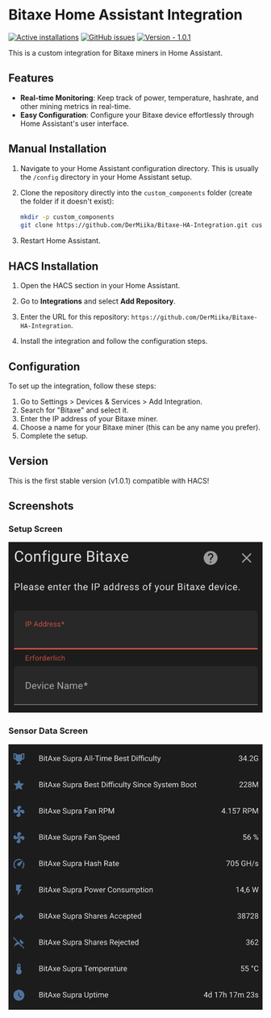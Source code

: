 # Bitaxe Home Assistant Integration

[![Active installations](https://badge.t-haber.de/badge/better_thermostat?kill_cache=1)](https://github.com/DerMiika/Bitaxe-HA-Integration)
[![GitHub issues](https://img.shields.io/github/issues/DerMiika/Bitaxe-HA-Integration)](https://github.com/DerMiika/Bitaxe-HA-Integration/issues)
[![Version - 1.0.1](https://img.shields.io/badge/version-1.0.1-blue)](https://github.com/DerMiika/Bitaxe-HA-Integration/releases)

This is a custom integration for Bitaxe miners in Home Assistant.

## Features

- **Real-time Monitoring**: Keep track of power, temperature, hashrate, and other mining metrics in real-time.
- **Easy Configuration**: Configure your Bitaxe device effortlessly through Home Assistant's user interface.

## Manual Installation

1. Navigate to your Home Assistant configuration directory. This is usually the `/config` directory in your Home Assistant setup.

2. Clone the repository directly into the `custom_components` folder (create the folder if it doesn't exist):
   ```bash
   mkdir -p custom_components
   git clone https://github.com/DerMiika/Bitaxe-HA-Integration.git custom_components/bitaxe
   ```

3.  Restart Home Assistant.

## HACS Installation

1. Open the HACS section in your Home Assistant.

2. Go to **Integrations** and select **Add Repository**.

3. Enter the URL for this repository: `https://github.com/DerMiika/Bitaxe-HA-Integration`.

4. Install the integration and follow the configuration steps.

## Configuration

To set up the integration, follow these steps:

1. Go to Settings > Devices & Services > Add Integration.
2. Search for "Bitaxe" and select it.
3. Enter the IP address of your Bitaxe miner.
4.  Choose a name for your Bitaxe miner (this can be any name you prefer).
5.  Complete the setup.

## Version
This is the first stable version (v1.0.1) compatible with HACS!

## Screenshots

### Setup Screen
<img src="images/Setup.png" alt="Setup Screen" style="max-width: 100%; height: auto;">

### Sensor Data Screen
<img src="images/Sensor.png" alt="Sensor Data Screen" style="max-width: 100%; height: auto;">

